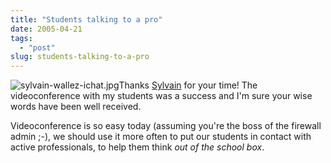```yaml
---
title: "Students talking to a pro"
date: 2005-04-21
tags: 
  - "post"
slug: students-talking-to-a-pro
---
```


![sylvain-wallez-ichat.jpg](http://codeconsult.ch/bertrand/archives/images/sylvain-wallez-ichat.jpg)Thanks [Sylvain](http://www.anyware-tech.com/blogs/sylvain/) for your time! The videoconference with my students was a success and I'm sure your wise words have been well received.

Videoconference is so easy today (assuming you're the boss of the firewall admin ;-), we should use it more often to put our students in contact with active professionals, to help them think _out of the school box_.
